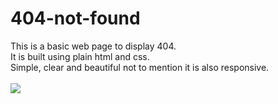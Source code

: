 # 404-not-found

This is a basic web page to display  404.<br>
It is built using plain html and css.<br>
Simple, clear and beautiful not to mention it is also responsive.<br>
<br>
<img src="https://github.com/veldakarimi/404-not-found/blob/master/404-not-found-master/404Capture.PNG">
